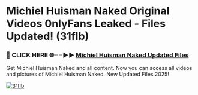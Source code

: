 # Michiel Huisman Naked Original Videos 0nlyFans Leaked - Files Updated! (31flb)

<h3>🔴 CLICK HERE 🌐==►► <a href="https://tinyurl.com/up5wt9bj" rel="nofollow">Michiel Huisman Naked Updated Files</a></h3>

Get Michiel Huisman Naked and all content. Now you can access all videos and pictures of Michiel Huisman Naked. New Updated Files 2025!

[![31flb](https://i.imgur.com/ABiUzMV.gif)](https://tinyurl.com/up5wt9bj)
